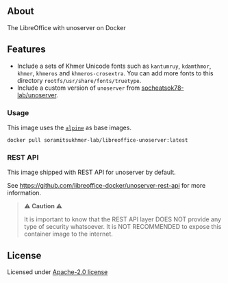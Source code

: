 ## About

The LibreOffice with unoserver on Docker

## Features

- Include a sets of Khmer Unicode fonts such as `kantumruy`, `kdamthmor`, `khmer`, `khmeros` and `khmeros-crosextra`. You can add more fonts to this directory `rootfs/usr/share/fonts/truetype`.
- Include a custom version of `unoserver` from [socheatsok78-lab/unoserver](https://github.com/socheatsok78-lab/unoserver).

### Usage

This image uses the [`alpine`](https://hub.docker.com/_/alpine) as base images.

```
docker pull soramitsukhmer-lab/libreoffice-unoserver:latest
```

### REST API

This image shipped with REST API for unoserver by default.

See https://github.com/libreoffice-docker/unoserver-rest-api for more information.

> **⚠️ Caution ⚠️**
>
> It is important to know that the  REST API layer DOES NOT provide any type of security whatsoever.
> It is NOT RECOMMENDED to expose this container image to the internet.

## License

Licensed under [Apache-2.0 license](LICENSE)
